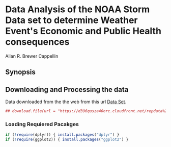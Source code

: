 # Data Analysis of the NOAA Storm Data set to determine Weather Event's Economic and Public Health consequences
Allan R. Brewer Cappellin  

## Synopsis

## Downloading and Processing the data

Data downloaded from the the web from this url [Data Set](https://d396qusza40orc.cloudfront.net/repdata%2Fdata%2FStormData.csv.bz2).


```r
## download.file(url = "https://d396qusza40orc.cloudfront.net/repdata%2Fdata%2FStormData.csv.bz2", destfile = "./NOAA_StormData.csv.bz2")
```

### Loading Requiered Pacakges


```r
if (!require(dplyr)) { install.packages("dplyr") }
if (!require(ggplot2)) { install.packages("ggplot2") }
```
